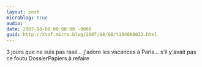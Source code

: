 ```yaml
---
layout: post
microblog: true
audio: 
date: 2007-08-08 00:00:00 -0000
guid: http://xtof.micro.blog/2007/08/08/t194088032.html
---
```

3 jours que ne suis pas rasé... j'adore les vacances à Paris... s'il y'avait pas ce foutu DossierPapiers à refaire

